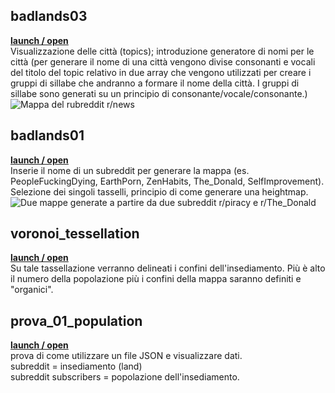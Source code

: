 ## badlands03

**[launch / open](http://dsii-2018-unirsm.github.io/iretrtr/making_visible/badlands03)**<br>
Visualizzazione delle città (topics); introduzione generatore di nomi per le città (per generare il nome di una città vengono divise consonanti e vocali del titolo del topic relativo in due array che vengono utilizzati per creare i gruppi di sillabe che andranno a formare il nome della città. I gruppi di sillabe sono generati su un principio di consonante/vocale/consonante.)
<br>![Mappa del rubreddit r/news](https://i.imgur.com/LygOGCR.png)

## badlands01

**[launch / open](http://dsii-2018-unirsm.github.io/iretrtr/making_visible/badlands01)**<br>
Inserie il nome di un subreddit per generare la mappa (es. PeopleFuckingDying, EarthPorn, ZenHabits, The_Donald, SelfImprovement). Selezione dei singoli tasselli, principio di come generare una heightmap.
<br>![Due mappe generate a partire da due subreddit r/piracy e r/The_Donald](https://i.imgur.com/2AG7tNV.png)

## voronoi_tessellation

**[launch / open](http://dsii-2018-unirsm.github.io/iretrtr/making_visible/voronoi_tessellation)**<br>
Su tale tassellazione verranno delineati i confini dell'insediamento. Più è alto il numero della popolazione più i confini della mappa saranno definiti e "organici".

## prova_01_population

**[launch / open](http://dsii-2018-unirsm.github.io/iretrtr/making_visible/prova_01_population)**<br>
prova di come utilizzare un file JSON e visualizzare dati.
<br>subreddit = insediamento (land)
<br>subreddit subscribers = popolazione dell'insediamento.
